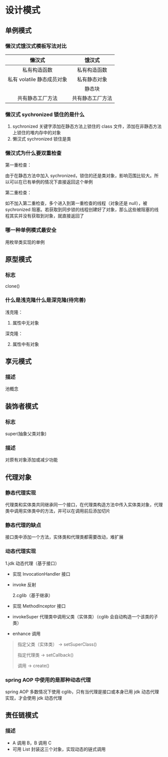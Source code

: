 # 设计模式

## 单例模式

### 懒汉式饿汉式模板写法对比

|           懒汉式           |      饿汉式      |
| :------------------------: | :--------------: |
|        私有构造函数        |   私有构造函数   |
| 私有 volatile 静态成员对象 |   私有静态对象   |
|                            |      静态块      |
|      共有静态工厂方法      | 共有静态工厂方法 |

### 懒汉式 sychronized 锁住的是什么

1. sychronized 关键字添加在静态方法上锁住的 class 文件，添加在非静态方法上锁住的堆内存中的对象
2. 懒汉式 sychronized 锁住是类

### 懒汉式为什么要双重检查

第一重检查：

由于在静态方法中加入 sychronized，锁住的还是类对象，影响范围比较大。所以可以在已有单例的情况下直接返回这个单例

第二重检查：

如不加入第二重检查，多个进入到第一重检查的线程（对象还是 null），被 sychronized 阻塞。若获取到同步锁的线程创建好了对象，那么这些被阻塞的线程其实并没有获取到对象，就直接返回了

### 哪一种单例模式最安全

用枚举类实现的单例

## 原型模式

### 标志

clone()

### 什么是浅克隆什么是深克隆(待完善)

浅克隆：

1. 属性中无对象

深克隆：

2. 属性中有对象

## 享元模式

### 描述

池概念

## 装饰者模式

### 标志

super(抽象父类对象)

### 描述

对原有对象添加或减少功能

## 代理对象

### 静态代理实现

代理类和实体类共同继承同一个接口，在代理类构造方法中传入实体类对象，代理类中调用实体类中的方法，并可以在调用前后添加切片

### 静态代理的缺点

接口类中添加一个方法，实体类和代理类都需要改动，难扩展

### 动态代理实现

1.jdk 动态代理（基于接口）

- 实现 InvocationHandler 接口
- invoke 反射

  2.cglib（基于继承）

- 实现 MethodInceptor 接口
- invokeSuper 代理类中调用父类（实体类）（cglib 会自动构造一个该类的子类）
- enhance 调用

> 指定父类（实体类） -> setSuperClass()
>
> 指定代理类 -> setCallback()
>
> 调用 -> create()

### spring AOP 中使用的是那种动态代理

spring AOP 多数情况下使用 cglib，只有当代理是接口或本身已用 jdk 动态代理实现，才会使用 jdk 动态代理

## 责任链模式

### 描述

- A 调用 B，B 调用 C
- 可用 List 封装这三个对象，实现动态的链式调用





<comment-comment/>